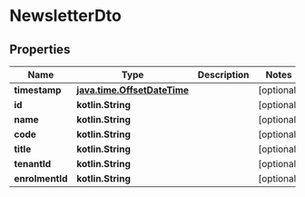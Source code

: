
# NewsletterDto

## Properties
| Name | Type | Description | Notes |
| ------------ | ------------- | ------------- | ------------- |
| **timestamp** | [**java.time.OffsetDateTime**](java.time.OffsetDateTime.md) |  |  [optional] |
| **id** | **kotlin.String** |  |  [optional] |
| **name** | **kotlin.String** |  |  [optional] |
| **code** | **kotlin.String** |  |  [optional] |
| **title** | **kotlin.String** |  |  [optional] |
| **tenantId** | **kotlin.String** |  |  [optional] |
| **enrolmentId** | **kotlin.String** |  |  [optional] |



